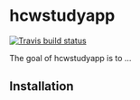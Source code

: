 
<!-- README.md is generated from README.Rmd. Please edit that file -->

# hcwstudyapp

<!-- badges: start -->

[![Travis build
status](https://travis-ci.org/khvorov45/hcwstudyapp.svg?branch=master)](https://travis-ci.org/khvorov45/hcwstudyapp)
<!-- badges: end -->

The goal of hcwstudyapp is to …

## Installation
